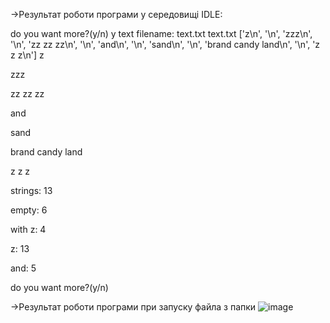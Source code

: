 ->Результат роботи програми у середовищі IDLE:

do you want more?(y/n)
y
text filename:
text.txt
text.txt
['z\n', '\n', 'zzz\n', '\n', 'zz zz zz\n', '\n', 'and\n', '\n', 'sand\n', '\n', 'brand candy land\n', '\n', 'z z z\n']
z

zzz

zz zz zz

and

sand

brand candy land

z z z

strings:  13
  
  empty:  6
 
 with z:  4
      
   z:  13
    
   and:  5

do you want more?(y/n)

->Результат роботи програми при запуску файла з папки
![image](https://user-images.githubusercontent.com/127214573/229598356-f4a8bedf-4253-4c11-a71e-4185fba63c85.png)
